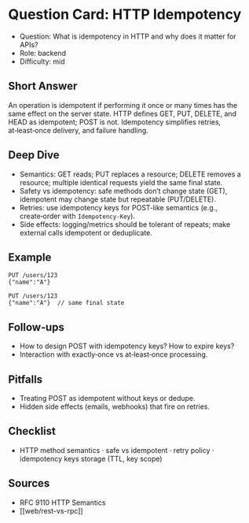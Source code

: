 # Question Card: HTTP Idempotency

- Question: What is idempotency in HTTP and why does it matter for APIs?
- Role: backend
- Difficulty: mid

## Short Answer
An operation is idempotent if performing it once or many times has the same effect on the server state. HTTP defines GET, PUT, DELETE, and HEAD as idempotent; POST is not. Idempotency simplifies retries, at‑least‑once delivery, and failure handling.

## Deep Dive
- Semantics: GET reads; PUT replaces a resource; DELETE removes a resource; multiple identical requests yield the same final state.
- Safety vs idempotency: safe methods don’t change state (GET), idempotent may change state but repeatable (PUT/DELETE).
- Retries: use idempotency keys for POST‑like semantics (e.g., create‑order with `Idempotency-Key`).
- Side effects: logging/metrics should be tolerant of repeats; make external calls idempotent or deduplicate.

## Example
```http
PUT /users/123
{"name":"A"}

PUT /users/123
{"name":"A"}  // same final state
```

## Follow‑ups
- How to design POST with idempotency keys? How to expire keys?
- Interaction with exactly‑once vs at‑least‑once processing.

## Pitfalls
- Treating POST as idempotent without keys or dedupe.
- Hidden side effects (emails, webhooks) that fire on retries.

## Checklist
- HTTP method semantics · safe vs idempotent · retry policy · idempotency keys storage (TTL, key scope)

## Sources
- RFC 9110 HTTP Semantics
- [[web/rest-vs-rpc]]

